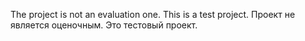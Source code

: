 The project is not an evaluation one. This is a test project.
Проект не является оценочным. Это тестовый проект.
